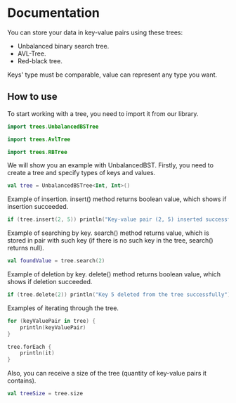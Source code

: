 # Documentation
You can store your data in key-value pairs using these trees:
* Unbalanced binary search tree.
* AVL-Tree.
* Red-black tree.

Keys' type must be comparable, value can represent any type you want. 

## How to use
To start working with a tree, you need to import it from our library.
```kotlin
import trees.UnbalancedBSTree
```
```kotlin
import trees.AvlTree
```
```kotlin
import trees.RBTree
```
We will show you an example with UnbalancedBST.
Firstly, you need to create a tree and specify types of keys and values.
```kotlin
val tree = UnbalancedBSTree<Int, Int>() 
```
Example of insertion. insert() method returns boolean value, which shows if insertion succeeded.
```kotlin
if (tree.insert(2, 5)) println("Key-value pair (2, 5) inserted successfully")
```
Example of searching by key. search() method returns value, which is stored in pair with such key (if there is no such key in the tree, search() returns null).
```kotlin
val foundValue = tree.search(2)
```
Example of deletion by key. delete() method returns boolean value, which shows if deletion succeeded.
```kotlin
if (tree.delete(2)) println("Key 5 deleted from the tree successfully")
```
Examples of iterating through the tree.
```kotlin
for (keyValuePair in tree) {
    println(keyValuePair)
}
```
```kotlin
tree.forEach {
    println(it)
}
```
Also, you can receive a size of the tree (quantity of key-value pairs it contains).
```kotlin
val treeSize = tree.size
```
